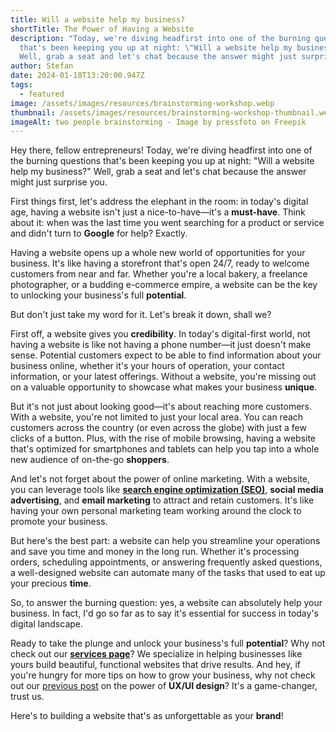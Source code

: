 ```yaml
---
title: Will a website help my business?
shortTitle: The Power of Having a Website
description: "Today, we're diving headfirst into one of the burning questions
  that's been keeping you up at night: \"Will a website help my business?\"
  Well, grab a seat and let's chat because the answer might just surprise you."
author: Stefan
date: 2024-01-18T13:20:00.947Z
tags:
  - featured
image: /assets/images/resources/brainstorming-workshop.webp
thumbnail: /assets/images/resources/brainstorming-workshop-thumbnail.webp
imageAlt: two people brainstorming - Image by pressfoto on Freepik
---
```

<!--StartFragment-->

Hey there, fellow entrepreneurs! Today, we're diving headfirst into one of the burning questions that's been keeping you up at night: "Will a website help my business?" Well, grab a seat and let's chat because the answer might just surprise you.

First things first, let's address the elephant in the room: in today's digital age, having a website isn't just a nice-to-have—it's a **must-have**. Think about it: when was the last time you went searching for a product or service and didn't turn to **Google** for help? Exactly.

Having a website opens up a whole new world of opportunities for your business. It's like having a storefront that's open 24/7, ready to welcome customers from near and far. Whether you're a local bakery, a freelance photographer, or a budding e-commerce empire, a website can be the key to unlocking your business's full **potential**.

But don't just take my word for it. Let's break it down, shall we?

First off, a website gives you **credibility**. In today's digital-first world, not having a website is like not having a phone number—it just doesn't make sense. Potential customers expect to be able to find information about your business online, whether it's your hours of operation, your contact information, or your latest offerings. Without a website, you're missing out on a valuable opportunity to showcase what makes your business **unique**.

But it's not just about looking good—it's about reaching more customers. With a website, you're not limited to just your local area. You can reach customers across the country (or even across the globe) with just a few clicks of a button. Plus, with the rise of mobile browsing, having a website that's optimized for smartphones and tablets can help you tap into a whole new audience of on-the-go **shoppers**.

And let's not forget about the power of online marketing. With a website, you can leverage tools like **[search engine optimization (SEO)](https://sxzar.com/resources/your-ticket-to-online-success/)**, **social media advertising**, and **email marketing** to attract and retain customers. It's like having your own personal marketing team working around the clock to promote your business.

But here's the best part: a website can help you streamline your operations and save you time and money in the long run. Whether it's processing orders, scheduling appointments, or answering frequently asked questions, a well-designed website can automate many of the tasks that used to eat up your precious **time**.

So, to answer the burning question: yes, a website can absolutely help your business. In fact, I'd go so far as to say it's essential for success in today's digital landscape.

Ready to take the plunge and unlock your business's full **potential**? Why not check out our **[services page](https://sxzar.com/services/)**? We specialize in helping businesses like yours build beautiful, functional websites that drive results. And hey, if you're hungry for more tips on how to grow your business, why not check out our [previous post](https://sxzar.com/resources/the-power-of-uxui-design-in-boosting-your-business/) on the power of **UX/UI design**? It's a game-changer, trust us.

Here's to building a website that's as unforgettable as your **brand**!

<!--EndFragment-->